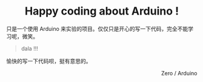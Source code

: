 <div style="text-align: center;">
  <h1>Happy coding about Arduino !</h1>
</div>

只是一个使用 Arduino 来实验的项目。仅仅只是开心的写一下代码，完全不能学习呢，微笑。

> dala !!!

愉快的写一下代码呗，挺有意思的。

<div style="text-align: right;">
  <p>Zero / Arduino </p>
</div>
